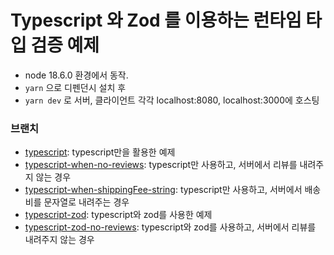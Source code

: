 # Typescript 와 Zod 를 이용하는 런타임 타입 검증 예제

- node 18.6.0 환경에서 동작.
- `yarn` 으로 디펜던시 설치 후
- `yarn dev` 로 서버, 클라이언트 각각 localhost:8080, localhost:3000에 호스팅


### 브랜치

- [typescript](https://github.com/eatnug/real-typescript-with-zod/tree/typescript): typescript만을 활용한 예제
- [typescript-when-no-reviews](https://github.com/eatnug/real-typescript-with-zod/tree/typescript-when-no-reviews): typescript만 사용하고, 서버에서 리뷰를 내려주지 않는 경우
- [typescript-when-shippingFee-string](https://github.com/eatnug/real-typescript-with-zod/tree/typescript-when-shippingFee-string): typescript만 사용하고, 서버에서 배송비를 문자열로 내려주는 경우
- [typescript-zod](https://github.com/eatnug/real-typescript-with-zod/tree/typescript-zod): typescript와 zod를 사용한 예제
- [typescript-zod-no-reviews](https://github.com/eatnug/real-typescript-with-zod/tree/typescript-zod-no-reviews): typescript와 zod를 사용하고, 서버에서 리뷰를 내려주지 않는 경우